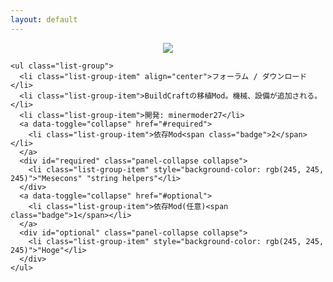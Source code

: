 ```yaml
---
layout: default
---
```

<div class="panel-group">
  <div class="panel panel-default">
    <div align="center" class="panel-body" style="max-height: 150px">
      <a href="http://minetest.wiki.fc2.com/image/mod_buildtest.png" rel="lightbox">
        <img src="http://minetest.wiki.fc2.com/image/mod_buildtest.png" border="0" style="max-height: 150px">
      </a>
    </div>
    
    <ul class="list-group">
      <li class="list-group-item" align="center">フォーラム / ダウンロード</li>
      <li class="list-group-item">BuildCraftの移植Mod。機械、設備が追加される。</li>
      <li class="list-group-item">開発: minermoder27</li>
      <a data-toggle="collapse" href="#required">
        <li class="list-group-item">依存Mod<span class="badge">2</span></li>
      </a>
      <div id="required" class="panel-collapse collapse">
        <li class="list-group-item" style="background-color: rgb(245, 245, 245)">"Mesecons" "string helpers"</li>
      </div>
      <a data-toggle="collapse" href="#optional">
        <li class="list-group-item">依存Mod(任意)<span class="badge">1</span></li>
      </a>
      <div id="optional" class="panel-collapse collapse">
        <li class="list-group-item" style="background-color: rgb(245, 245, 245)">"Hoge"</li>
      </div>
    </ul>
  </div>
</div>
